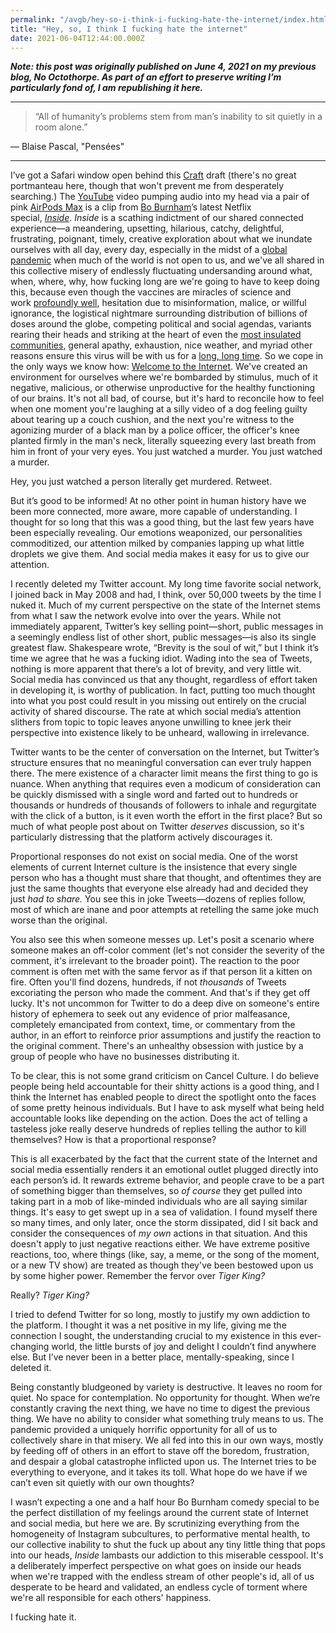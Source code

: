 ```yaml
---
permalink: "/avgb/hey-so-i-think-i-fucking-hate-the-internet/index.html"
title: "Hey, so, I think I fucking hate the internet"
date: 2021-06-04T12:44:00.000Z
---
```


**_Note: this post was originally published on June 4, 2021 on my previous blog, No Octothorpe. As part of an effort to preserve writing I’m particularly fond of, I am republishing it here._**

---
>“All of humanity’s problems stem from man’s inability to sit quietly in a room alone.”


— Blaise Pascal, "Pensées"

---

I’ve got a Safari window open behind this [Craft](https://www.craft.do/) draft (there's no great portmanteau here, though that won't prevent me from desperately searching.) The [YouTube](https://www.youtube.com/) video pumping audio into my head via a pair of pink [AirPods Max](https://www.apple.com/airpods-max/) is a clip from [Bo Burnham](https://en.wikipedia.org/wiki/Bo_Burnham)’s latest Netflix special, [_Inside_](https://www.netflix.com/title/81289483). _Inside_ is a scathing indictment of our shared connected experience—a meandering, upsetting, hilarious, catchy, delightful, frustrating, poignant, timely, creative exploration about what we inundate ourselves with all day, every day, especially in the midst of a [global pandemic](https://g.co/kgs/b7Vx3E) when much of the world is not open to us, and we've all shared in this collective misery of endlessly fluctuating undersanding around what, when, where, why, how fucking long are we're going to have to keep doing this, because even though the vaccines are miracles of science and work [profoundly well](https://www.yalemedicine.org/news/covid-19-vaccine-comparison), hesitation due to misinformation, malice, or willful ignorance, the logistical nightmare surrounding distribution of billions of doses around the globe, competing political and social agendas, variants rearing their heads and striking at the heart of even the [most insulated communities](https://www.heraldsun.com.au/coronavirus/indian-covid-variant-spread-in-melbourne-after-only-fleeting-contact/news-story/1da53fa253d4bf4eebd52b6b7cb36505), general apathy, exhaustion, nice weather, and myriad other reasons ensure this virus will be with us for a [long, long time](https://www.theinsight.org/p/we-need-to-get-real-about-how-the). So we cope in the only ways we know how: [Welcome to the Internet](https://www.youtube.com/watch?v=k1BneeJTDcU). We've created an environment for ourselves where we're bombarded by stimulus, much of it negative, malicious, or otherwise unproductive for the healthy functioning of our brains. It's not all bad, of course, but it's hard to reconcile how to feel when one moment you're laughing at a silly video of a dog feeling guilty about tearing up a couch cushion, and the next you're witness to the agonizing murder of a black man by a police officer, the officer's knee planted firmly in the man's neck, literally squeezing every last breath from him in front of your very eyes. You just watched a murder. You just watched a murder.

Hey, you just watched a person literally get murdered. Retweet. 

But it’s good to be informed! At no other point in human history have we been more connected, more aware, more capable of understanding. I thought for so long that this was a good thing, but the last few years have been especially revealing. Our emotions weaponized, our personalities commoditized, our attention milked by companies lapping up what little droplets we give them. And social media makes it easy for us to give our attention. 

I recently deleted my Twitter account. My long time favorite social network, I joined back in May 2008 and had, I think, over 50,000 tweets by the time I nuked it. Much of my current perspective on the state of the Internet stems from what I saw the network evolve into over the years. While not immediately apparent, Twitter’s key selling point—short, public messages in a seemingly endless list of other short, public messages—is also its single greatest flaw. Shakespeare wrote, “Brevity is the soul of wit,” but I think it’s time we agree that he was a fucking idiot. Wading into the sea of Tweets, nothing is more apparent that there’s a lot of brevity, and very little wit. Social media has convinced us that any thought, regardless of effort taken in developing it, is worthy of publication. In fact, putting too much thought into what you post could result in you missing out entirely on the crucial activity of shared discourse. The rate at which social media’s attention slithers from topic to topic leaves anyone unwilling to knee jerk their perspective into existence likely to be unheard, wallowing in irrelevance.

Twitter wants to be the center of conversation on the Internet, but Twitter’s structure ensures that no meaningful conversation can ever truly happen there. The mere existence of a character limit means the first thing to go is nuance. When anything that requires even a modicum of consideration can be quickly dismissed with a single word and farted out to hundreds or thousands or hundreds of thousands of followers to inhale and regurgitate with the click of a button, is it even worth the effort in the first place? But so much of what people post about on Twitter _deserves_ discussion, so it's particularly distressing that the platform actively discourages it.

Proportional responses do not exist on social media. One of the worst elements of current Internet culture is the insistence that every single person who has a thought must share that thought, and oftentimes they are just the same thoughts that everyone else already had and decided they just _had to share._ You see this in joke Tweets—dozens of replies follow, most of which are inane and poor attempts at retelling the same joke much worse than the original. 

You also see this when someone messes up. Let's posit a scenario where someone makes an off-color comment (let's not consider the severity of the comment, it's irrelevant to the broader point). The reaction to the poor comment is often met with the same fervor as if that person lit a kitten on fire. Often you'll find dozens, hundreds, if not _thousands_ of Tweets excoriating the person who made the comment. And that's if they get off lucky. It's not uncommon for Twitter to do a deep dive on someone's entire history of ephemera to seek out any evidence of prior malfeasance, completely emancipated from context, time, or commentary from the author, in an effort to reinforce prior assumptions and justify the reaction to the original comment. There's an unhealthy obsession with justice by a group of people who have no businesses distributing it. 

To be clear, this is not some grand criticism on Cancel Culture. I do believe people being held accountable for their shitty actions is a good thing, and I think the Internet has enabled people to direct the spotlight onto the faces of some pretty heinous individuals. But I have to ask myself what being held accountable looks like depending on the action. Does the act of telling a tasteless joke really deserve hundreds of replies telling the author to kill themselves? How is that a proportional response?

This is all exacerbated by the fact that the current state of the Internet and social media essentially renders it an emotional outlet plugged directly into each person’s id. It rewards extreme behavior, and people crave to be a part of something bigger than themselves, so _of course_ they get pulled into taking part in a mob of like-minded individuals who are all saying similar things. It's easy to get swept up in a sea of validation. I found myself there so many times, and only later, once the storm dissipated, did I sit back and consider the consequences of _my own_ actions in that situation. And this doesn't apply to just negative reactions either. We have extreme positive reactions, too, where things (like, say, a meme, or the song of the moment, or a new TV show) are treated as though they've been bestowed upon us by some higher power. Remember the fervor over _Tiger King?_

Really? _Tiger King?_

I tried to defend Twitter for so long, mostly to justify my own addiction to the platform. I thought it was a net positive in my life, giving me the connection I sought, the understanding crucial to my existence in this ever-changing world, the little bursts of joy and delight I couldn’t find anywhere else. But I’ve never been in a better place, mentally-speaking, since I deleted it.

Being constantly bludgeoned by variety is destructive. It leaves no room for quiet. No space for contemplation. No opportunity for thought. When we’re constantly craving the next thing, we have no time to digest the previous thing. We have no ability to consider what something truly means to us. The pandemic provided a uniquely horrific opportunity for all of us to collectively share in that misery. We all fed into this in our own ways, mostly by feeding off of others in an effort to stave off the boredom, frustration, and despair a global catastrophe inflicted upon us. The Internet tries to be everything to everyone, and it takes its toll. What hope do we have if we can’t even sit quietly with our own thoughts?

I wasn’t expecting a one and a half hour Bo Burnham comedy special to be the perfect distillation of my feelings around the current state of Internet and social media, but here we are. By scrutinizing everything from the homogeneity of Instagram subcultures, to performative mental health, to our collective inability to shut the fuck up about any tiny little thing that pops into our heads, _Inside_ lambasts our addiction to this miserable cesspool. It's a deliberately imperfect perspective on what goes on inside our heads when we're trapped with the endless stream of other people's id, all of us desperate to be heard and validated, an endless cycle of torment where we're all responsible for each others' happiness.

I fucking hate it.
